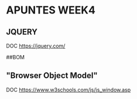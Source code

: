# APUNTES WEEK4

## JQUERY

DOC https://jquery.com/


##BOM
## "Browser Object Model"

DOC https://www.w3schools.com/js/js_window.asp